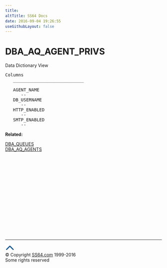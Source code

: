 ```yaml
---
title:
altTitle: SS64 Docs
date: 2016-09-04 19:26:55
useGithubLayout: false
---
```

<!-- #BeginLibraryItem "/Library/head_orad.lbi" --><!-- #EndLibraryItem --><h1>DBA_AQ_AGENT_PRIVS </h1><p> Data Dictionary View </p> 
 
<pre>Columns
   ___________________________
 
   AGENT_NAME
      --
   DB_USERNAME
      --
   HTTP_ENABLED
      --
   SMTP_ENABLED
      --</pre>
<p><b>Related:</b></p>
<p><a href="DBA_QUEUES.html">DBA_QUEUES</a><br>
<a href="DBA_AQ_AGENTS.html">DBA_AQ_AGENTS</a></p><!-- #BeginLibraryItem "/Library/foot_orad.lbi" --><p>
<!-- oracle-footer -->
<ins class="adsbygoogle" style="display:inline-block;width:300px;height:250px" data-ad-client="ca-pub-6140977852749469" data-ad-slot="4275490898"></ins>
<script>
(adsbygoogle = window.adsbygoogle || []).push({});
</script></p>
<hr>
<div id="bl" class="footer"><a href="DBA_AQ_AGENT_PRIVS.html#"><img src="../images/top.png" width="30" height="22" alt="Back to the Top"></a></div>
<div id="br" class="footer, tagline">© Copyright <a href="http://ss64.com/">SS64.com</a> 1999-2016<br>
Some rights reserved</div>
<!-- #EndLibraryItem -->

